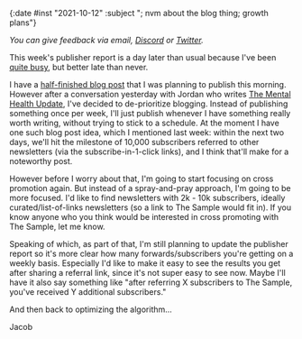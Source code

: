 {:date #inst "2021-10-12" :subject "; nvm about the blog thing; growth plans"}

*You can give feedback via email, [Discord](https://discord.gg/xAumsfVyRd) or [Twitter](https://twitter.com/the_sample_umm).*

This week's publisher report is a day later than usual because I've been [quite busy](https://www.deeprockgalactic.com/), but better late than never.

I have a [half-finished blog post](https://gist.github.com/jacobobryant/f49ad5e38c609005a4b89266ffe6dbad) that I was planning to publish this morning. However after a conversation yesterday with Jordan who writes [The Mental Health Update](https://newsletter.thementalhealthupdate.com/), I've decided to de-prioritize blogging. Instead of publishing something once per week, I'll just publish whenever
I have something really worth writing, without trying to stick to a schedule. At the moment I have one such blog post idea, which I mentioned last week: within the next two days,
we'll hit the milestone of 10,000 subscribers referred to other newsletters (via the subscribe-in-1-click links), and I think that'll make for a noteworthy post.

However before I worry about that, I'm going to start focusing on cross promotion again. But instead of a spray-and-pray approach, I'm going to be more focused. I'd
like to find newsletters with 2k - 10k subscribers, ideally curated/list-of-links newsletters (so a link to The Sample would fit in). If you know anyone who you think would
be interested in cross promoting with The Sample, let me know.

Speaking of which, as part of that, I'm still planning to update the publisher report so it's more clear how many forwards/subscribers you're getting on a weekly basis. Especially
I'd like to make it easy to see the results you get after sharing a referral link, since it's not super easy to see now. Maybe I'll have it also say something like "after referring X
subscribers to The Sample, you've received Y additional subscribers."

And then back to optimizing the algorithm...

Jacob
